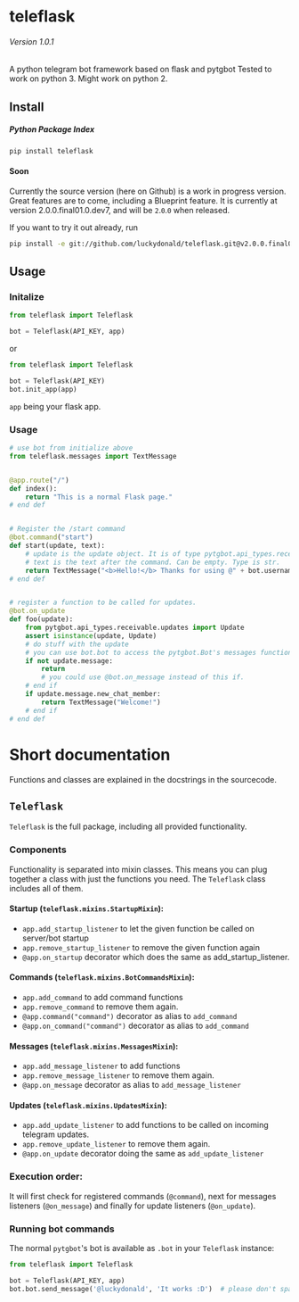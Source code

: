# teleflask
###### Version 1.0.1

A python telegram bot framework based on flask and pytgbot
Tested to work on python 3. Might work on python 2.

## Install
##### Python Package Index

```bash
pip install teleflask
```

#### Soon

Currently the source version (here on Github) is a work in progress version.
Great features are to come, including a Blueprint feature.
It is currently at version 2.0.0.final01.0.dev7, and will be `2`.`0`.`0` when released.

If you want to try it out already, run
```bash
pip install -e git://github.com/luckydonald/teleflask.git@v2.0.0.final01.0.dev7#egg=teleflask
```

## Usage

### Initalize

```python
from teleflask import Teleflask

bot = Teleflask(API_KEY, app)
```

or

```python
from teleflask import Teleflask

bot = Teleflask(API_KEY)
bot.init_app(app)
```

`app` being your flask app.

### Usage
```python
# use bot from initialize above
from teleflask.messages import TextMessage


@app.route("/")
def index():
    return "This is a normal Flask page."
# end def


# Register the /start command
@bot.command("start")
def start(update, text):
    # update is the update object. It is of type pytgbot.api_types.receivable.updates.Update
    # text is the text after the command. Can be empty. Type is str.
    return TextMessage("<b>Hello!</b> Thanks for using @" + bot.username + "!", parse_mode="html")
# end def


# register a function to be called for updates.
@bot.on_update
def foo(update):
    from pytgbot.api_types.receivable.updates import Update
    assert isinstance(update, Update)
    # do stuff with the update
    # you can use bot.bot to access the pytgbot.Bot's messages functions
    if not update.message:
        return
        # you could use @bot.on_message instead of this if.
    # end if
    if update.message.new_chat_member:
        return TextMessage("Welcome!")
    # end if
# end def

```


# Short documentation

Functions and classes are explained in the docstrings in the sourcecode.

## `Teleflask`

`Teleflask` is the full package, including all provided functionality.

### Components

Functionality is separated into mixin classes. This means you can plug together a class with just the functions you need.
The `Teleflask` class includes all of them.

#### Startup (`teleflask.mixins.StartupMixin`):
- `app.add_startup_listener` to let the given function be called on server/bot startup
- `app.remove_startup_listener` to remove the given function again
- `@app.on_startup` decorator which does the same as add_startup_listener.

#### Commands (`teleflask.mixins.BotCommandsMixin`):
- `app.add_command` to add command functions
- `app.remove_command` to remove them again.
- `@app.command("command")` decorator as alias to `add_command`
- `@app.on_command("command")` decorator as alias to `add_command`

#### Messages (`teleflask.mixins.MessagesMixin`):
- `app.add_message_listener` to add functions
- `app.remove_message_listener` to remove them again.
- `@app.on_message` decorator as alias to `add_message_listener`

#### Updates (`teleflask.mixins.UpdatesMixin`):
- `app.add_update_listener` to add functions to be called on incoming telegram updates.
- `app.remove_update_listener` to remove them again.
- `@app.on_update` decorator doing the same as `add_update_listener`

### Execution order:

It will first check for registered commands (`@command`),
next for messages listeners (`@on_message`) and
finally for update listeners (`@on_update`).

### Running bot commands

The normal `pytgbot`'s bot is available as `.bot` in your `Teleflask` instance:

```python
from teleflask import Teleflask

bot = Teleflask(API_KEY, app)
bot.bot.send_message('@luckydonald', 'It works :D')  # please don't spam me :D
```



